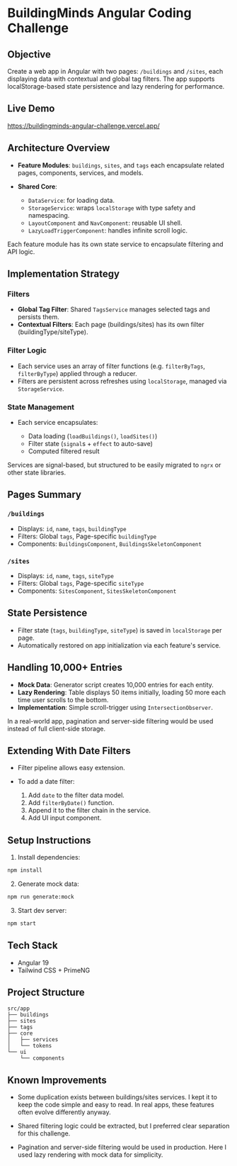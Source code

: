 # BuildingMinds Angular Coding Challenge

## Objective

Create a web app in Angular with two pages: `/buildings` and `/sites`, each displaying data with contextual and global tag filters. The app supports localStorage-based state persistence and lazy rendering for performance.

## Live Demo

https://buildingminds-angular-challenge.vercel.app/

## Architecture Overview

- **Feature Modules**: `buildings`, `sites`, and `tags` each encapsulate related pages, components, services, and models.
- **Shared Core**:

  - `DataService`: for loading data.
  - `StorageService`: wraps `localStorage` with type safety and namespacing.
  - `LayoutComponent` and `NavComponent`: reusable UI shell.
  - `LazyLoadTriggerComponent`: handles infinite scroll logic.

Each feature module has its own state service to encapsulate filtering and API logic.

## Implementation Strategy

### Filters

- **Global Tag Filter**: Shared `TagsService` manages selected tags and persists them.
- **Contextual Filters**: Each page (buildings/sites) has its own filter (buildingType/siteType).

### Filter Logic

- Each service uses an array of filter functions (e.g. `filterByTags`, `filterByType`) applied through a reducer.
- Filters are persistent across refreshes using `localStorage`, managed via `StorageService`.

### State Management

- Each service encapsulates:

  - Data loading (`loadBuildings()`, `loadSites()`)
  - Filter state (`signal`s + `effect` to auto-save)
  - Computed filtered result

Services are signal-based, but structured to be easily migrated to `ngrx` or other state libraries.

## Pages Summary

### `/buildings`

- Displays: `id`, `name`, `tags`, `buildingType`
- Filters: Global `tags`, Page-specific `buildingType`
- Components: `BuildingsComponent`, `BuildingsSkeletonComponent`

### `/sites`

- Displays: `id`, `name`, `tags`, `siteType`
- Filters: Global `tags`, Page-specific `siteType`
- Components: `SitesComponent`, `SitesSkeletonComponent`

## State Persistence

- Filter state (`tags`, `buildingType`, `siteType`) is saved in `localStorage` per page.
- Automatically restored on app initialization via each feature's service.

## Handling 10,000+ Entries

- **Mock Data**: Generator script creates 10,000 entries for each entity.
- **Lazy Rendering**: Table displays 50 items initially, loading 50 more each time user scrolls to the bottom.
- **Implementation**: Simple scroll-trigger using `IntersectionObserver`.

In a real-world app, pagination and server-side filtering would be used instead of full client-side storage.

## Extending With Date Filters

- Filter pipeline allows easy extension.
- To add a date filter:

  1. Add `date` to the filter data model.
  2. Add `filterByDate()` function.
  3. Append it to the filter chain in the service.
  4. Add UI input component.

## Setup Instructions

1. Install dependencies:

```bash
npm install
```

2. Generate mock data:

```bash
npm run generate:mock
```

3. Start dev server:

```bash
npm start
```

## Tech Stack

- Angular 19
- Tailwind CSS + PrimeNG

## Project Structure

```
src/app
├── buildings
├── sites
├── tags
├── core
│   ├── services
│   └── tokens
└── ui
    └── components
```

## Known Improvements

- Some duplication exists between buildings/sites services. I kept it to keep the code simple and easy to read. In real apps, these features often evolve differently anyway.

- Shared filtering logic could be extracted, but I preferred clear separation for this challenge.

- Pagination and server-side filtering would be used in production. Here I used lazy rendering with mock data for simplicity.

